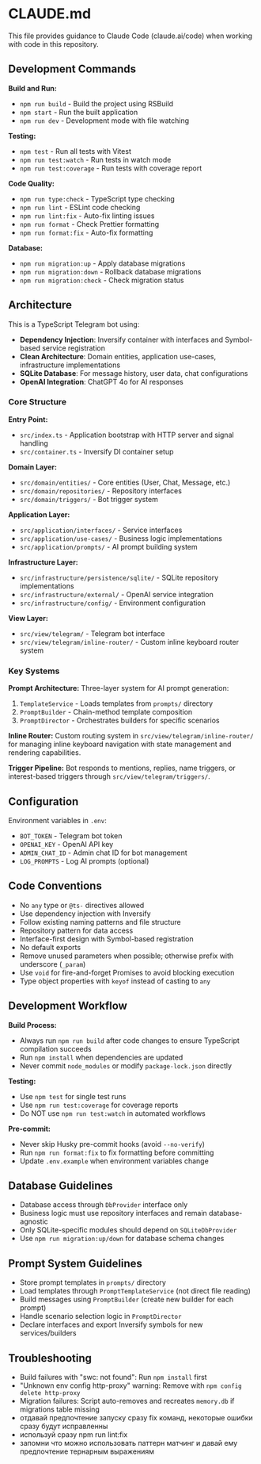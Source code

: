 # CLAUDE.md

This file provides guidance to Claude Code (claude.ai/code) when working with code in this repository.

## Development Commands

**Build and Run:**

- `npm run build` - Build the project using RSBuild
- `npm start` - Run the built application
- `npm run dev` - Development mode with file watching

**Testing:**

- `npm test` - Run all tests with Vitest
- `npm run test:watch` - Run tests in watch mode
- `npm run test:coverage` - Run tests with coverage report

**Code Quality:**

- `npm run type:check` - TypeScript type checking
- `npm run lint` - ESLint code checking
- `npm run lint:fix` - Auto-fix linting issues
- `npm run format` - Check Prettier formatting
- `npm run format:fix` - Auto-fix formatting

**Database:**

- `npm run migration:up` - Apply database migrations
- `npm run migration:down` - Rollback database migrations
- `npm run migration:check` - Check migration status

## Architecture

This is a TypeScript Telegram bot using:

- **Dependency Injection**: Inversify container with interfaces and Symbol-based service registration
- **Clean Architecture**: Domain entities, application use-cases, infrastructure implementations
- **SQLite Database**: For message history, user data, chat configurations
- **OpenAI Integration**: ChatGPT 4o for AI responses

### Core Structure

**Entry Point:**

- `src/index.ts` - Application bootstrap with HTTP server and signal handling
- `src/container.ts` - Inversify DI container setup

**Domain Layer:**

- `src/domain/entities/` - Core entities (User, Chat, Message, etc.)
- `src/domain/repositories/` - Repository interfaces
- `src/domain/triggers/` - Bot trigger system

**Application Layer:**

- `src/application/interfaces/` - Service interfaces
- `src/application/use-cases/` - Business logic implementations
- `src/application/prompts/` - AI prompt building system

**Infrastructure Layer:**

- `src/infrastructure/persistence/sqlite/` - SQLite repository implementations
- `src/infrastructure/external/` - OpenAI service integration
- `src/infrastructure/config/` - Environment configuration

**View Layer:**

- `src/view/telegram/` - Telegram bot interface
- `src/view/telegram/inline-router/` - Custom inline keyboard router system

### Key Systems

**Prompt Architecture:**
Three-layer system for AI prompt generation:

1. `TemplateService` - Loads templates from `prompts/` directory
2. `PromptBuilder` - Chain-method template composition
3. `PromptDirector` - Orchestrates builders for specific scenarios

**Inline Router:**
Custom routing system in `src/view/telegram/inline-router/` for managing inline keyboard navigation with state management and rendering capabilities.

**Trigger Pipeline:**
Bot responds to mentions, replies, name triggers, or interest-based triggers through `src/view/telegram/triggers/`.

## Configuration

Environment variables in `.env`:

- `BOT_TOKEN` - Telegram bot token
- `OPENAI_KEY` - OpenAI API key
- `ADMIN_CHAT_ID` - Admin chat ID for bot management
- `LOG_PROMPTS` - Log AI prompts (optional)

## Code Conventions

- No `any` type or `@ts-` directives allowed
- Use dependency injection with Inversify
- Follow existing naming patterns and file structure
- Repository pattern for data access
- Interface-first design with Symbol-based registration
- No default exports
- Remove unused parameters when possible; otherwise prefix with underscore (`_param`)
- Use `void` for fire-and-forget Promises to avoid blocking execution
- Type object properties with `keyof` instead of casting to `any`

## Development Workflow

**Build Process:**

- Always run `npm run build` after code changes to ensure TypeScript compilation succeeds
- Run `npm install` when dependencies are updated
- Never commit `node_modules` or modify `package-lock.json` directly

**Testing:**

- Use `npm test` for single test runs
- Use `npm run test:coverage` for coverage reports
- Do NOT use `npm run test:watch` in automated workflows

**Pre-commit:**

- Never skip Husky pre-commit hooks (avoid `--no-verify`)
- Run `npm run format:fix` to fix formatting before committing
- Update `.env.example` when environment variables change

## Database Guidelines

- Database access through `DbProvider` interface only
- Business logic must use repository interfaces and remain database-agnostic
- Only SQLite-specific modules should depend on `SQLiteDbProvider`
- Use `npm run migration:up/down` for database schema changes

## Prompt System Guidelines

- Store prompt templates in `prompts/` directory
- Load templates through `PromptTemplateService` (not direct file reading)
- Build messages using `PromptBuilder` (create new builder for each prompt)
- Handle scenario selection logic in `PromptDirector`
- Declare interfaces and export Inversify symbols for new services/builders

## Troubleshooting

- Build failures with "swc: not found": Run `npm install` first
- "Unknown env config http-proxy" warning: Remove with `npm config delete http-proxy`
- Migration failures: Script auto-removes and recreates `memory.db` if migrations table missing
- отдавай предпочтение запуску сразу fix команд, некоторые ошибки сразу будут исправленны
- используй сразу npm run lint:fix
- запомни что можно использовать паттерн матчинг и давай ему предпочтение тернарным выражениям
